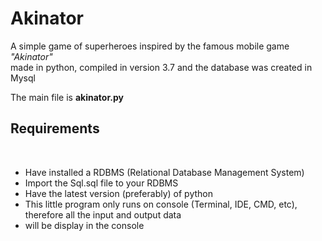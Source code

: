# Akinator
A simple game of superheroes inspired by the famous mobile game <i>"Akinator"</i><br>
made in python, compiled in version 3.7 and the database was created in Mysql<br>

The main file is <strong>akinator.py</strong><br>
<h2>Requirements</h2><br>
<ul>
<li>Have installed a RDBMS (Relational Database Management System)</li>
<li>Import the Sql.sql file to your RDBMS</li>
<li>Have the latest version (preferably) of python</li>
<li>This little program only runs on console (Terminal, IDE, CMD, etc), therefore all the input and output data</li>
<li>will be display in the console</li>
</ul>
